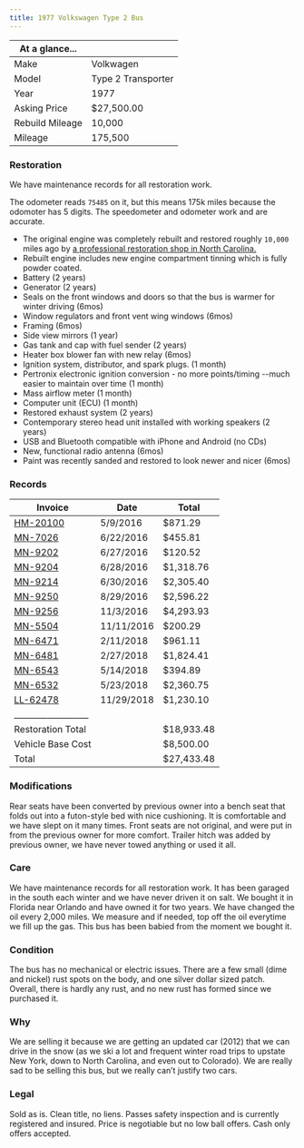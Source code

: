 ```yaml
---
title: 1977 Volkswagen Type 2 Bus
---
```


|At a glance...   |                    | 
|-----------------|--------------------| 
| Make            | Volkwagen          | 
| Model           | Type 2 Transporter | 
| Year            | 1977               | 
| Asking Price    | $27,500.00         | 
| Rebuild Mileage | 10,000             | 
| Mileage         | 175,500            | 


### Restoration ###
We have maintenance records for all restoration work.

The odometer reads `75485` on it, but this means 175k miles because the odomoter has 5 digits. The speedometer and odometer work and are accurate.

* The original engine was completely rebuilt and restored roughly `10,000` miles ago by [a professional restoration shop in North Carolina.](http://monkeynutvw.com/gallery/v/Past+ProjectsProjects/T2projects/mattgreenwald/)
* Rebuilt engine includes new engine compartment tinning which is fully powder coated.
* Battery (2 years)
* Generator (2 years)
* Seals on the front windows and doors so that the bus is warmer for winter driving (6mos)
* Window regulators and front vent wing windows (6mos)
* Framing (6mos)
* Side view mirrors (1 year)
* Gas tank and cap with fuel sender (2 years)
* Heater box blower fan with new relay (6mos)
* Ignition system, distributor, and spark plugs. (1 month)
* Pertronix electronic ignition conversion - no more points/timing --much easier to maintain over time (1 month)
* Mass airflow meter (1 month)
* Computer unit (ECU) (1 month)
* Restored exhaust system (2 years)
* Contemporary stereo head unit installed with working speakers (2 years)
* USB and Bluetooth compatible with iPhone and Android (no CDs) 
* New, functional radio antenna (6mos)
* Paint was recently sanded and restored to look newer and nicer (6mos)

### Records ###

| Invoice           | Date       | Total      |
| ------------------- | ------------ | ------------ |
| [HM-20100](pdfs/1-HM-20100.pdf) | 5/9/2016 | $871.29 |
| [MN-7026](pdfs/2-MN-7026.pdf) | 6/22/2016  | $455.81    |
| [MN-9202](pdfs/3-MN-9202.pdf) | 6/27/2016  | $120.52    |
| [MN-9204](pdfs/4-MN-9204.pdf) | 6/28/2016 | $1,318.76  |
| [MN-9214](pdfs/5-MN-9214.pdf) | 6/30/2016  | $2,305.40  |
| [MN-9250](pdfs/6-MN-9250.pdf) | 8/29/2016  | $2,596.22  |
| [MN-9256](pdfs/7-MN-9256.pdf) | 11/3/2016  | $4,293.93  |
| [MN-5504](pdfs/8-MN-5504.pdf) | 11/11/2016 | $200.29    |
| [MN-6471](pdfs/9-MN-6471.pdf) | 2/11/2018  | $961.11    |
| [MN-6481](pdfs/10-MN-6481.pdf) | 2/27/2018  | $1,824.41  |
| [MN-6543](pdfs/11-MN-6543.pdf) | 5/14/2018  | $394.89    |
| [MN-6532](pdfs/12-MN-6532.pdf) | 5/23/2018  | $2,360.75  |
| [LL-62478](pdfs/13-LL-62478.pdf) | 11/29/2018 | $1,230.10  |
| __________________ |  |  |
| Restoration Total |            | $18,933.48 |
| Vehicle Base Cost |            | $8,500.00  |
| Total             |            | $27,433.48 |


### Modifications ###
Rear seats have been converted by previous owner into a bench seat that folds out into a futon-style bed with nice cushioning. It is comfortable and we have slept on it many times. Front seats are not original, and were put in from the previous owner for more comfort. Trailer hitch was added by previous owner, we have never towed anything or used it all.

### Care ###
We have maintenance records for all restoration work. It has been garaged in the south each winter and we have never driven it on salt. We bought it in Florida near Orlando and have owned it for two years. We have changed the oil every 2,000 miles. We measure and if needed, top off the oil everytime we fill up the gas. This bus has been babied from the moment we bought it.

### Condition ###
The bus has no mechanical or electric issues. There are a few small (dime and nickel) rust spots on the body, and one silver dollar sized patch. Overall, there is hardly any rust, and no new rust has formed since we purchased it.

### Why ###
We are selling it because we are getting an updated car (2012) that we can drive in the snow (as we ski a lot and frequent winter road trips to upstate New York, down to North Carolina, and even out to Colorado). We are really sad to be  selling this bus, but we really can’t justify two cars.

### Legal ###
Sold as is. Clean title, no liens. Passes safety inspection and is currently registered and insured.
Price is negotiable but no low ball offers. Cash only offers accepted.
